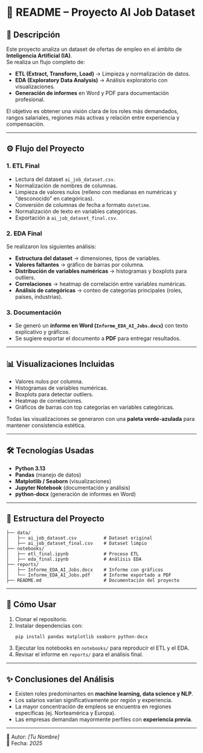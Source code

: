 # 📌 README – Proyecto AI Job Dataset  

## 📖 Descripción  
Este proyecto analiza un dataset de ofertas de empleo en el ámbito de **Inteligencia Artificial (IA)**.  
Se realiza un flujo completo de:  

- **ETL (Extract, Transform, Load)** → Limpieza y normalización de datos.  
- **EDA (Exploratory Data Analysis)** → Análisis exploratorio con visualizaciones.  
- **Generación de informes** en Word y PDF para documentación profesional.  

El objetivo es obtener una visión clara de los roles más demandados, rangos salariales, regiones más activas y relación entre experiencia y compensación.  

---

## ⚙️ Flujo del Proyecto  

### 1. **ETL Final**
- Lectura del dataset `ai_job_dataset.csv`.  
- Normalización de nombres de columnas.  
- Limpieza de valores nulos (relleno con medianas en numéricas y “desconocido” en categóricas).  
- Conversión de columnas de fecha a formato `datetime`.  
- Normalización de texto en variables categóricas.  
- Exportación a `ai_job_dataset_final.csv`.  

### 2. **EDA Final**
Se realizaron los siguientes análisis:  
- **Estructura del dataset** → dimensiones, tipos de variables.  
- **Valores faltantes** → gráfico de barras por columna.  
- **Distribución de variables numéricas** → histogramas y boxplots para outliers.  
- **Correlaciones** → heatmap de correlación entre variables numéricas.  
- **Análisis de categóricas** → conteo de categorías principales (roles, países, industrias).  

### 3. **Documentación**
- Se generó un **informe en Word (`Informe_EDA_AI_Jobs.docx`)** con texto explicativo y gráficos.  
- Se sugiere exportar el documento a **PDF** para entregar resultados.  

---

## 📊 Visualizaciones Incluidas  
- Valores nulos por columna.  
- Histogramas de variables numéricas.  
- Boxplots para detectar outliers.  
- Heatmap de correlaciones.  
- Gráficos de barras con top categorías en variables categóricas.  

Todas las visualizaciones se generaron con una **paleta verde-azulada** para mantener consistencia estética.  

---

## 🛠️ Tecnologías Usadas  
- **Python 3.13**  
- **Pandas** (manejo de datos)  
- **Matplotlib / Seaborn** (visualizaciones)  
- **Jupyter Notebook** (documentación y análisis)  
- **python-docx** (generación de informes en Word)  

---

## 📂 Estructura del Proyecto  
```
├── data/
│   ├── ai_job_dataset.csv          # Dataset original
│   ├── ai_job_dataset_final.csv    # Dataset limpio
├── notebooks/
│   ├── etl_final.ipynb             # Proceso ETL
│   ├── eda_final.ipynb             # Análisis EDA
├── reports/
│   ├── Informe_EDA_AI_Jobs.docx    # Informe con gráficos
│   └── Informe_EDA_AI_Jobs.pdf     # Informe exportado a PDF
├── README.md                       # Documentación del proyecto
```

---

## 🚀 Cómo Usar  
1. Clonar el repositorio.  
2. Instalar dependencias con:  
   ```bash
   pip install pandas matplotlib seaborn python-docx
   ```
3. Ejecutar los notebooks en `notebooks/` para reproducir el ETL y el EDA.  
4. Revisar el informe en `reports/` para el análisis final.  

---

## ✨ Conclusiones del Análisis  
- Existen roles predominantes en **machine learning, data science y NLP**.  
- Los salarios varían significativamente por región y experiencia.  
- La mayor concentración de empleos se encuentra en regiones específicas (ej. Norteamérica y Europa).  
- Las empresas demandan mayormente perfiles con **experiencia previa**.  

---

📌 Autor: *[Tu Nombre]*  
📅 Fecha: *2025*  
